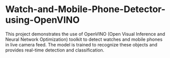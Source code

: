 # Watch-and-Mobile-Phone-Detector-using-OpenVINO
This project demonstrates the use of OpenVINO (Open Visual Inference and Neural Network Optimization) toolkit to detect watches and mobile phones in live camera feed. The model is trained to recognize these objects and provides real-time detection and classification.
